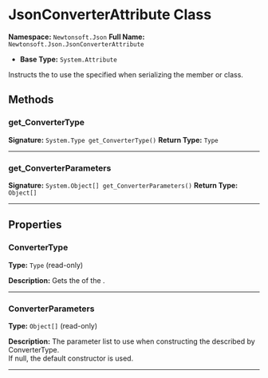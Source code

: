 # JsonConverterAttribute Class

**Namespace:** `Newtonsoft.Json`
**Full Name:** `Newtonsoft.Json.JsonConverterAttribute`
- **Base Type:** `System.Attribute`

Instructs the  to use the specified  when serializing the member or class.

## Methods

### get_ConverterType

**Signature:** `System.Type get_ConverterType()`
**Return Type:** `Type`

---

### get_ConverterParameters

**Signature:** `System.Object[] get_ConverterParameters()`
**Return Type:** `Object[]`

---

## Properties

### ConverterType

**Type:** `Type` (read-only)

**Description:** Gets the  of the .

---

### ConverterParameters

**Type:** `Object[]` (read-only)

**Description:** The parameter list to use when constructing the  described by ConverterType.  
            If null, the default constructor is used.

---